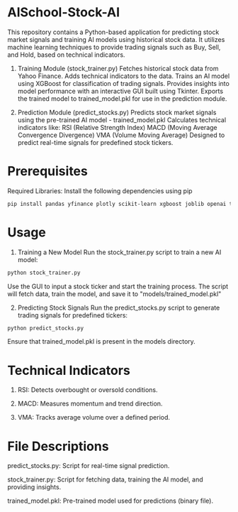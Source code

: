 # AISchool-Stock-AI

This repository contains a Python-based application for predicting stock market signals and training AI models using historical stock data. It utilizes machine learning techniques to provide trading signals such as Buy, Sell, and Hold, based on technical indicators.

1. Training Module (stock_trainer.py)
Fetches historical stock data from Yahoo Finance.
Adds technical indicators to the data.
Trains an AI model using XGBoost for classification of trading signals.
Provides insights into model performance with an interactive GUI built using Tkinter.
Exports the trained model to trained_model.pkl for use in the prediction module.

2. Prediction Module (predict_stocks.py)
Predicts stock market signals using the pre-trained AI model - trained_model.pkl
Calculates technical indicators like:
RSI (Relative Strength Index)
MACD (Moving Average Convergence Divergence)
VMA (Volume Moving Average)
Designed to predict real-time signals for predefined stock tickers.

# Prerequisites

Required Libraries:
Install the following dependencies using pip

```bash
pip install pandas yfinance plotly scikit-learn xgboost joblib openai tkinter
```

# Usage

1. Training a New Model
Run the stock_trainer.py script to train a new AI model:
```bash
python stock_trainer.py
```
Use the GUI to input a stock ticker and start the training process. The script will fetch data, train the model, and save it to "models/trained_model.pkl"

2. Predicting Stock Signals
Run the predict_stocks.py script to generate trading signals for predefined tickers:
```bash
python predict_stocks.py
```
Ensure that trained_model.pkl is present in the models directory.

# Technical Indicators
1. RSI: Detects overbought or oversold conditions.

2. MACD: Measures momentum and trend direction.

3. VMA: Tracks average volume over a defined period.

# File Descriptions
predict_stocks.py: Script for real-time signal prediction.

stock_trainer.py: Script for fetching data, training the AI model, and providing insights.

trained_model.pkl: Pre-trained model used for predictions (binary file).


